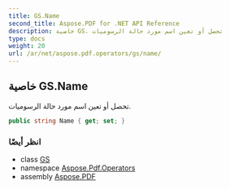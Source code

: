 ```yaml
---
title: GS.Name
second_title: Aspose.PDF for .NET API Reference
description: خاصية GS. تحصل أو تعين اسم مورد حالة الرسوميات
type: docs
weight: 20
url: /ar/net/aspose.pdf.operators/gs/name/
---
```

## خاصية GS.Name

تحصل أو تعين اسم مورد حالة الرسوميات.

```csharp
public string Name { get; set; }
```

### انظر أيضًا

* class [GS](../)
* namespace [Aspose.Pdf.Operators](../../../aspose.pdf.operators/)
* assembly [Aspose.PDF](../../../)